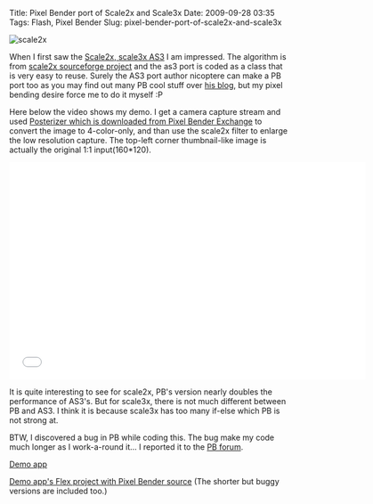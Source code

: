 Title: Pixel Bender port of Scale2x and Scale3x
Date: 2009-09-28 03:35
Tags: Flash, Pixel Bender
Slug: pixel-bender-port-of-scale2x-and-scale3x

![scale2x][]

When I first saw the [Scale2x, scale3x AS3][] I am impressed. The
algorithm is from [scale2x sourceforge project][] and the as3 port is
coded as a class that is very easy to reuse. Surely the AS3 port author
nicoptere can make a PB port too as you may find out many PB cool stuff
over [his blog][], but my pixel bending desire force me to do it myself
:P

Here below the video shows my demo. I get a camera capture stream and
used [Posterizer which is downloaded from Pixel Bender Exchange][] to
convert the image to 4-color-only, and than use the scale2x filter to
enlarge the low resolution capture. The top-left corner thumbnail-like
image is actually the original 1:1 input(160\*120).

<iframe width="640" height="390" src="//www.youtube.com/embed/3PHPc2it4ww" frameborder="0" allowfullscreen></iframe>

It is quite interesting to see for scale2x, PB's version nearly doubles
the performance of AS3's. But for scale3x, there is not much different
between PB and AS3. I think it is because scale3x has too many if-else
which PB is not strong at.

BTW, I discovered a bug in PB while coding this. The bug make my code
much longer as I work-a-round it... I reported it to the [PB forum][].

[Demo app][]

[Demo app's Flex project with Pixel Bender source][] (The shorter but
buggy versions are included too.)

  [scale2x]: http://blog.onthewings.net/wp-content/uploads/2009/09/scale2x.png
    "scale2x"
  [Scale2x, scale3x AS3]: http://en.nicoptere.net/?p=6
  [scale2x sourceforge project]: http://scale2x.sourceforge.net/algorithm.html
  [his blog]: http://en.nicoptere.net/
  [Posterizer which is downloaded from Pixel Bender Exchange]: http://www.adobe.com/cfusion/exchange/index.cfm?event=extensionDetail&extid=1760025
  [PB forum]: http://forums.adobe.com/thread/497374
  [Demo app]: http://blog.onthewings.net/wp-content/uploads/2009/09/pbScaleX.html
  [Demo app's Flex project with Pixel Bender source]: http://blog.onthewings.net/wp-content/uploads/2009/09/pbScaleX.zip
